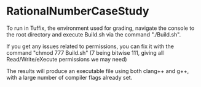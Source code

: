 # RationalNumberCaseStudy
To run in Tuffix, the environment used for grading, navigate the console to the root directory and execute Build.sh via the command "./Build.sh".

If you get any issues related to permissions, you can fix it with the command "chmod 777 Build.sh" (7 being bitwise 111, giving all Read/Write/eXecute permissions we may need)

The results will produce an executable file using both clang++ and g++, with a large number of compiler flags already set.
